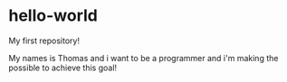 # hello-world
My first repository!

My names is Thomas and i want to be a programmer and i'm making the possible to achieve this goal!
